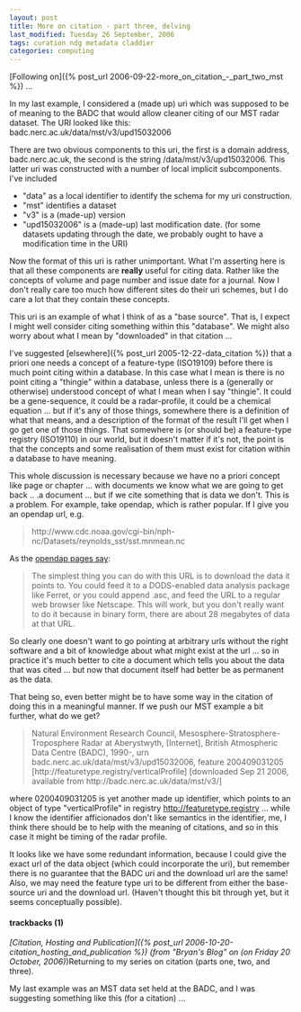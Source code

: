 ```yaml
---
layout: post
title: More on citation - part three, delving
last_modified: Tuesday 26 September, 2006
tags: curation ndg metadata claddier
categories: computing
---
```

[Following on]({% post_url 2006-09-22-more_on_citation_-_part_two_mst %}) ...

In my last example, I considered a (made up) uri which was supposed to be of meaning to the BADC that would allow cleaner citing of our MST radar dataset.
The URI looked like this: badc.nerc.ac.uk/data/mst/v3/upd15032006

There are two obvious components to this uri, the first is a domain address, badc.nerc.ac.uk, the second is the string /data/mst/v3/upd15032006. This latter uri was constructed with a number of local implicit subcomponents. I've included
* "data" as a local identifier to identify the schema for my uri construction.
* "mst" identifies a dataset
* "v3" is a (made-up) version
* "upd15032006" is a (made-up) last modification date. (for some datasets updating through the date, we probably ought to have a modification time in the URI)

Now the format of this uri is rather unimportant. What I'm asserting here is that all these components are **really** useful for citing data. Rather like the concepts of volume and page number and issue date for a journal. Now I don't really care too much how different sites do their uri schemes, but I do care a lot that they contain these concepts.

This uri is an example of what I think of as a "base source". That is, I expect I might well consider citing something within this "database".  We might also worry about what I mean by "downloaded" in that citation ...

I've suggested [elsewhere]({% post_url 2005-12-22-data_citation %}) that a priori one needs a concept of a feature-type (ISO19109) before there is much point citing within a database. In this case what I mean is there is no point citing a "thingie" within a database, unless there is a (generally or otherwise) understood concept of what I mean when I say "thingie". It could be a gene-sequence, it could be a radar-profile, it could be a chemical equation ... but if it's any of those things, somewhere there is a definition of what that means, and a description of the format of the result I'll get when I go get one of those things. That somewhere is (or should be) a feature-type registry (ISO19110) in our world, but it doesn't matter if it's not, the point is that the concepts and some realisation of them must exist for citation within a database to have meaning.

This whole discussion is necessary because we have no a priori concept like page or chapter ... with documents we know what we are going to get back .. .a document ... but if we cite something that is data we don't. This is a problem. For example, take opendap, which is rather popular. If I give you an opendap url, e.g.<blockquote>http://www.cdc.noaa.gov/cgi-bin/nph-nc/Datasets/reynolds_sst/sst.mnmean.nc
</blockquote>

As the [opendap pages say](http://www.opendap.org/user/quick-html/quick_1.html):<blockquote>The simplest thing you can do with this URL is to download the data it points to. You could feed it to a DODS-enabled data analysis package like Ferret, or you could append .asc, and feed the URL to a regular web browser like Netscape. This will work, but you don't really want to do it because in binary form, there are about 28 megabytes of data at that URL.
</blockquote>

So clearly one doesn't want to go pointing at arbitrary urls without the right software and a bit of knowledge about what might exist at the url ... so in practice it's much better to cite a document which tells you about the data that was cited ... but now that document itself had better be as permanent as the data.

That being so, even better might be to have some way in the citation of doing this in a meaningful manner. If we push our MST example a bit further, what do we get?
<blockquote>Natural Environment Research Council, Mesosphere-Stratosphere-Troposphere Radar at Aberystwyth, [Internet], British Atmospheric Data Centre (BADC), 1990-, urn badc.nerc.ac.uk/data/mst/v3/upd15032006, feature 200409031205 [http://featuretype.registry/verticalProfile] [downloaded Sep 21 2006, available from http://badc.nerc.ac.uk/data/mst/v3/]
</blockquote>

where 0200409031205 is yet another made up identifier, which points to an object of type "verticalProfile" in registry http://featuretype.registry ... while I know the identifier afficionados don't like semantics in the identifier, me, I think there should be to help with the meaning of citations, and so in this case it might be timing of the radar profile.

It looks like we have some redundant information,  because I could give the exact url of the data object (which could incorporate the uri), but remember there is no guarantee that the BADC uri and the download url are the same! Also, we may need the feature type uri to be different from either the base-source uri and the download url. (Haven't thought this bit through yet, but it seems conceptually possible).

#### trackbacks (1)
*[Citation, Hosting and Publication]({% post_url 2006-10-20-citation_hosting_and_publication %}) (from "Bryan's Blog" on (on Friday 20 October, 2006)*)Returning to my series on citation (parts one, two, and three). 

My last example was an MST data set held at the BADC, and I was suggesting something like this (for a citation) ...
